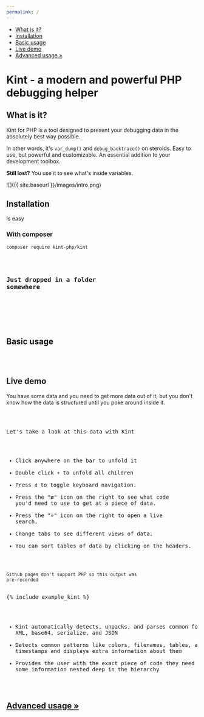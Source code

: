 ```yaml
---
permalink: /
---
```


<div id="leftmenu" class="col-sm-4 col-md-3 hidden-xs">
<ul class="nav nav-list side-navigation" data-spy="affix" data-offset-top="{{ site.affix_offset }}">
    <li><a href="#about">What is it?</a></li>
    <li><a href="#install">Installation</a></li>
    <li><a href="#use">Basic usage</a></li>
    <li><a href="#demo">Live demo</a></li>
    <li><a href="{{ site.baseurl }}/advanced/">Advanced usage &raquo;</a></li>
</ul>
</div>
<div class="col-sm-8 col-md-9" markdown="1">

# Kint - a modern and powerful PHP debugging helper

<section id="about" markdown="1">

## What is it?

Kint for PHP is a tool designed to present your debugging data in the absolutely best way possible.

In other words, it's `var_dump()` and `debug_backtrace()` on steroids. Easy to use, but powerful and customizable. An essential addition to your development toolbox.

**Still lost?** You use it to see what's inside variables.

![]({{ site.baseurl }}/images/intro.png)

</section>
<section id="install" markdown="1">

## Installation

Is easy

### With composer

```
composer require kint-php/kint
```

<pre class="prettyprint linenums"><?php

include 'vendor/autoload.php';

d('Dumped with Kint');</pre>

### Just dropped in a folder somewhere

<pre class="prettyprint linenums"><?php

// One of the files from the build folder
include 'kint.phar';

d('Dumped with Kint');</pre>

</section>
<section id="use" markdown="1">

## Basic usage

<pre class="prettyprint linenums"><?php

Kint::dump($GLOBALS, $_SERVER); // Dump any number of variables
d($GLOBALS, $_SERVER); // d() is a shortcut for Kint::dump()

Kint::trace(); // Dump a backtrace

Kint::$enabled_mode = false; // Disable kint
</pre>

</section>
<section id="demo" markdown="1">

## Live demo

You have some data and you need to get more data out of it, but you don't know how the data is structured until you poke around inside it.

<pre class="prettyprint linenums"><?php

$time = get_mysterious_value();
$data = get_mysterious_data();

include 'kint.phar';

d($time, $data);
</pre>

Let's take a look at this data with Kint

* Click anywhere on the bar to unfold it
* Double click `+` to unfold all children
* Press `d` to toggle keyboard navigation.
* Press the "**⇄**" icon on the right to see what code you'd need to use to get at a piece of data.
* Press the "**⌕**" icon on the right to open a live search.
* Change tabs to see different views of data.
* You can sort tables of data by clicking on the headers.

<small>Github pages don't support PHP so this output was pre-recorded</small>

<div>{% include example_kint %}</div>

* Kint automatically detects, unpacks, and parses common formats like XML, base64, serialize, and JSON
* Detects common patterns like colors, filenames, tables, and timestamps and displays extra information about them
* Provides the user with the exact piece of code they need to access some information nested deep in the hierarchy

</section>

<h2><a href="{{ site.baseurl }}/advanced/">Advanced usage &raquo;</a></h2>

</div>
